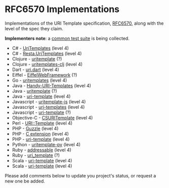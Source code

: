 # RFC6570 Implementations #

Implementations of the URI Template specification, [RFC6570](http://tools.ietf.org/html/rfc6570), along with the level of the spec they claim.

**Implementers note**: a [common test suite](https://github.com/uri-templates/uritemplate-test) is being collected.

  * C# - [UriTemplates](https://github.com/tavis-software/UriTemplates) (level 4)
  * C# - [Resta.UriTemplates](https://github.com/a7b0/uri-templates) (level 4)
  * Clojure - [uritemplate](https://bitbucket.org/dfa/uritemplate) (?)
  * Clojure - [uritemplates-clj](https://github.com/mwkuster/uritemplate-clj) (level 4)
  * Dart - [uri.dart](https://github.com/google/uri.dart) (level 4)
  * Eiffel - [EiffelWebFramework](https://github.com/EiffelWebFramework/EWF/tree/master/library/text/parser/uri_template) (?)
  * Go - [uritemplates](https://github.com/jtacoma/uritemplates) (level 4)
  * Java - [Handy-URI-Templates](https://github.com/damnhandy/Handy-URI-Templates) (level 4)
  * Java - [uritemplate](https://github.com/Cloudname/uritemplate) (?)
  * Java - [uri-template](https://github.com/fge/uri-template) (level 4)
  * Javascript - [uritemplate-js](https://github.com/fxa/uritemplate-js) (level 4)
  * Javascript - [uri-templates](https://github.com/geraintluff/uri-templates) (level 4)
  * Javascript - [uri-template](https://github.com/grncdr/uri-template) (?)
  * Objective-C - [CSURITemplate](https://github.com/cogenta/CSURITemplate) (level 4)
  * Perl - [URI::Template](http://search.cpan.org/dist/URI-Template/) (level 4)
  * PHP - [Guzzle](https://github.com/guzzle/guzzle) (level 4)
  * PHP - [C extension](https://github.com/ioseb/uri-template) (level 4)
  * PHP - [uri-template](https://github.com/Seebz/uri-template) (level 4)
  * Python - [uritemplate-py](https://github.com/uri-templates/uritemplate-py) (level 4)
  * Ruby - [addressable](http://addressable.rubyforge.org/) (level 4)
  * Ruby - [uri\_template](https://rubygems.org/gems/uri_template) (?)
  * Scala - [uri-template](https://github.com/arktekk/uri-template) (level 4)
  * Scala - [uri-template](https://github.com/timt/uri-template) (level 4)


Please add comments below to update you project's status, or request a new one be added.

